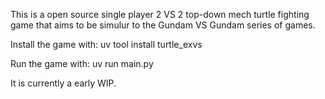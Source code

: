 This is a open source single player 2 VS 2 top-down mech turtle fighting game that aims to be simulur to the Gundam VS Gundam series of games.

Install the game with:
    uv tool install turtle_exvs

Run the game with:
    uv run main.py

It is currently a early WIP.
